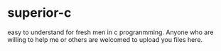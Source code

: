 # superior-c
easy to understand for fresh men in c progranmming.
Anyone who are willing to help me or others are welcomed to upload you files here.

